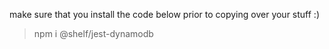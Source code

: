 make sure that you install the code below prior to copying over your stuff :)
> npm i @shelf/jest-dynamodb
